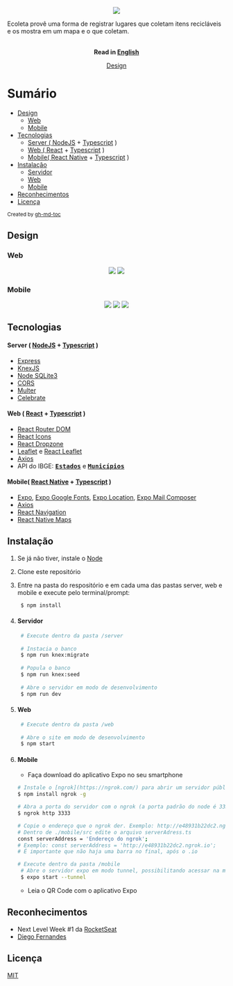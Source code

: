 <p align="center">
  <img src="https://raw.githubusercontent.com/alvaromrveiga/ecoleta-nlw/master/web/src/assets/logo.svg">
</p>

Ecoleta provê uma forma de registrar lugares que coletam itens recicláveis e os mostra em um mapa e o que coletam.

<p align="center">
  <br><b>Read in <a href="https://github.com/alvaromrveiga/ecoleta-nlw/blob/master/README.en.md">English</a></b><br>
</p>

<p align="center">
  <a href="https://github.com/alvaromrveiga/ecoleta-nlw/edit/master/README.md#design">Design</a>
</p>

Sumário
=================

   * [Design](#design)
      * [Web](#web)
      * [Mobile](#mobile)
   * [Tecnologias](#tecnologias)
      * [Server ( <a href="https://nodejs.org/en/">NodeJS</a> + <a href="https://www.typescriptlang.org/" rel="nofollow">Typescript</a> )](#server--nodejs--typescript-)
      * [Web ( <a href="https://reactjs.org/" rel="nofollow">React</a> + <a href="https://www.typescriptlang.org/" rel="nofollow">Typescript</a> )](#web--react--typescript-)
      * [Mobile( <a href="https://github.com/facebook/react-native#readme">React Native</a> + <a href="https://www.typescriptlang.org/" rel="nofollow">Typescript</a> )](#mobile-react-native--typescript-)
   * [Instalação](#instalação)
      * [Servidor](#servidor)
      * [Web](#web-1)
      * [Mobile](#mobile-1)
   * [Reconhecimentos](#reconhecimentos)
   * [Licença](#licença)

<sub>Created by [gh-md-toc](https://github.com/ekalinin/github-markdown-toc)</sub>

## Design
### Web
<p align="center">
  <img src="https://raw.githubusercontent.com/alvaromrveiga/ecoleta-nlw/assets/web-beginning.png">
  <img src="https://raw.githubusercontent.com/alvaromrveiga/ecoleta-nlw/assets/web-create-point.gif">
</p>

### Mobile
<p align="center">
  <img src="https://raw.githubusercontent.com/alvaromrveiga/ecoleta-nlw/assets/mobile-beginning.jpeg">
  <img src="https://raw.githubusercontent.com/alvaromrveiga/ecoleta-nlw/assets/mobile-point-details.jpeg">
  <img src="https://raw.githubusercontent.com/alvaromrveiga/ecoleta-nlw/assets/mobile-map.gif">
</p>

## Tecnologias
#### Server ( [NodeJS](https://nodejs.org/en/) + [Typescript](https://www.typescriptlang.org/) )
 * [Express](https://expressjs.com/)
 * [KnexJS](http://knexjs.org/)
 * [Node SQLite3](https://github.com/mapbox/node-sqlite3)
 * [CORS](https://github.com/expressjs/cors)
 * [Multer](https://github.com/expressjs/multer)
 * [Celebrate](https://github.com/arb/celebrate)

#### Web ( [React](https://reactjs.org/) + [Typescript](https://www.typescriptlang.org/) )
 * [React Router DOM](https://github.com/ReactTraining/react-router/tree/master/packages/react-router-dom)
 * [React Icons](https://react-icons.github.io/react-icons/)
 * [React Dropzone](https://github.com/react-dropzone/react-dropzone)
 * [Leaflet](https://leafletjs.com/) e [React Leaflet](https://react-leaflet.js.org/)
 * [Axios](https://github.com/axios/axios)
 * API do IBGE: **<kbd>[Estados](https://servicodados.ibge.gov.br/api/docs/localidades?versao=1#api-UFs-estadosGet)</kbd>** e **<kbd>[Municípios](https://servicodados.ibge.gov.br/api/docs/localidades?versao=1#api-Municipios-estadosUFMunicipiosGet)</kbd>**
 
#### Mobile( [React Native]() + [Typescript](https://www.typescriptlang.org/) )
 * [Expo](https://expo.io/), [Expo Google Fonts](https://github.com/expo/google-fonts), [Expo Location](https://docs.expo.io/versions/latest/sdk/location/), [Expo Mail Composer](https://docs.expo.io/versions/latest/sdk/mail-composer/)
 * [Axios](https://github.com/axios/axios)
 * [React Navigation](https://reactnavigation.org/docs/getting-started)
 * [React Native Maps](https://github.com/react-native-community/react-native-maps)

## Instalação
 1. Se já não tiver, instale o [Node](https://nodejs.org/en/download/)
 1. Clone este repositório
 1. Entre na pasta do respositório e em cada uma das pastas server, web e mobile e execute pelo terminal/prompt:
    ```sh 
     $ npm install 
    ```
 1. #### Servidor
    ```sh
     # Execute dentro da pasta /server
     
     # Instacia o banco
     $ npm run knex:migrate
     
     # Popula o banco
     $ npm run knex:seed
     
     # Abre o servidor em modo de desenvolvimento
     $ npm run dev
    ```
   
 1. #### Web
    ```sh
     # Execute dentro da pasta /web
     
     # Abre o site em modo de desenvolvimento
     $ npm start
    ```
   
 1. #### Mobile
    * Faça download do aplicativo Expo no seu smartphone
     ```sh
     # Instale o [ngrok](https://ngrok.com/) para abrir um servidor público do seu localhost
     $ npm install ngrok -g
     
     # Abra a porta do servidor com o ngrok (a porta padrão do node é 3333)
     $ ngrok http 3333
     
     # Copie o endereço que o ngrok der. Exemplo: http://e48931b22dc2.ngrok.io
     # Dentro de ./mobile/src edite o arquivo serverAdress.ts
     const serverAddress = 'Endereço do ngrok';
     # Exemplo: const serverAddress = 'http://e48931b22dc2.ngrok.io';
     # É importante que não haja uma barra no final, após o .io
     
     # Execute dentro da pasta /mobile     
      # Abre o servidor expo em modo tunnel, possibilitando acessar na mesma rede Wi-Fi mas em IPs diferentes (DHCP)
      $ expo start --tunnel
    ```
    * Leia o QR Code com o aplicativo Expo
    
## Reconhecimentos
* Next Level Week #1 da [RocketSeat](https://rocketseat.com.br/)
* [Diego Fernandes](https://github.com/diego3g)

## Licença
[MIT](https://choosealicense.com/licenses/mit/)
